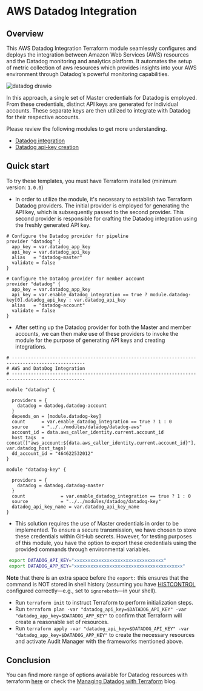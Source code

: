 # AWS Datadog Integration

## Overview
This AWS Datadog Integration Terraform module seamlessly configures and deploys the integration between Amazon Web Services (AWS) resources and the Datadog monitoring and analytics platform. It automates the setup of metric collection of aws resources which provides insights into your AWS environment through Datadog's powerful monitoring capabilities.

![datadog drawio](https://media.git.i.mercedes-benz.com/user/23346/files/be2ad2f0-d19a-4943-855b-744f1b673aaf)

In this approach, a single set of Master credentials for Datadog is employed. From these credentials, distinct API keys are generated for individual accounts. These separate keys are then utilized to integrate with Datadog for their respective accounts.

Please review the following modules to get more understanding.

* [Datadog integration](/modules/datadog/datadog-aws)
* [Datadog api-key creation](/modules/datadog/datadog-key)


## Quick start

To try these templates, you must have Terraform installed (minimum version: `1.0.0`)

* In order to utilize the module, it's necessary to establish two Terraform Datadog providers. The initial provider is employed for generating the API key, which is subsequently passed to the second provider. This second provider is responsible for crafting the Datadog integration using the freshly generated API key.


```hcl
# Configure the Datadog provider for pipeline
provider "datadog" {
  app_key = var.datadog_app_key
  api_key = var.datadog_api_key
  alias   = "datadog-master"
  validate = false
}

# Configure the Datadog provider for member account
provider "datadog" {
  app_key = var.datadog_app_key
  api_key = var.enable_datadog_integration == true ? module.datadog-key[0].datadog_api_key : var.datadog_api_key
  alias   = "datadog-account"
  validate = false
}
```


* After setting up the Datadog provider for both the Master and member accounts, we can then make use of these providers to invoke the module for the purpose of generating API keys and creating integrations.

```hcl
# -------------------------------------------------------------------------------------------------
# AWS and DataDog Integration
# -------------------------------------------------------------------------------------------------

module "datadog" {

  providers = {
    datadog = datadog.datadog-account
  }
  depends_on = [module.datadog-key]
  count      = var.enable_datadog_integration == true ? 1 : 0
  source     = "../../modules/datadog/datadog-aws"
  account_id = data.aws_caller_identity.current.account_id
  host_tags  = concat(["aws_account:${data.aws_caller_identity.current.account_id}"], var.datadog_host_tags)
  dd_account_id = "464622532012"
}

module "datadog-key" {

  providers = {
    datadog = datadog.datadog-master
  }
  count             = var.enable_datadog_integration == true ? 1 : 0
  source            = "../../modules/datadog/datadog-key"
  datadog_api_key_name = var.datadog_api_key_name
}
```


* This solution requires the use of Master credentials in order to be implemented. To ensure a secure transmission, we have chosen to store these credentials within GitHub secrets. However, for testing purposes of this module, you have the option to export these credentials using the provided commands through environmental variables.

```bash
 export DATADOG_API_KEY="xxxxxxxxxxxxxxxxxxxxxxxxxxxxxxxxx"
 export DATADOG_APP_KEY="xxxxxxxxxxxxxxxxxxxxxxxxxxxxxxxxxxxxxxxx"
```

**Note** that there is an extra space before the `export:` this ensures that the command is NOT stored in shell history (assuming you have [HISTCONTROL](https://www.aplawrence.com/Linux/bash_history.html) configured correctly—e.g., set to `ignoreboth`—in your shell).

* Run `terraform init` to instruct Terraform to perform initialization steps.
* Run `terraform plan -var "datadog_api_key=$DATADOG_API_KEY" -var "datadog_app_key=$DATADOG_APP_KEY"` to confirm that Terraform will create a reasonable set of resources.
* Run `terraform apply -var "datadog_api_key=$DATADOG_API_KEY" -var "datadog_app_key=$DATADOG_APP_KEY"` to create the necessary resources and activate Audit Manager with the frameworks mentioned above.

## Conclusion

You can find more range of options available for Datadog resources with terraform [here](https://registry.terraform.io/providers/DataDog/datadog/latest/docs) or check the [Managing Datadog with Terraform](https://www.datadoghq.com/blog/managing-datadog-with-terraform) blog.
